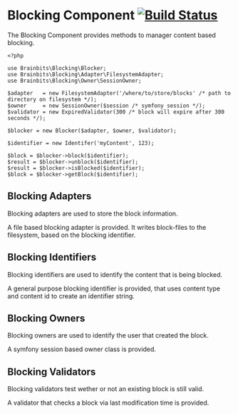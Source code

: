 Blocking Component [![Build Status](https://travis-ci.org/brainbits/blocking.png?branch=master)](https://travis-ci.org/brainbits/blocking)
==================
The Blocking Component provides methods to manager content based blocking.

    <?php

    use Brainbits\Blocking\Blocker;
    use Brainbits\Blocking\Adapter\FilesystemAdapter;
    use Brainbits\Blocking\Owner\SessionOwner;

    $adapter   = new FilesystemAdapter('/where/to/store/blocks' /* path to directory on filesystem */);
    $owner     = new SessionOwner($session /* symfony session */);
    $validator = new ExpiredValidator(300 /* block will expire after 300 seconds */);

    $blocker = new Blocker($adapter, $owner, $validator);

    $identifier = new Identifer('myContent', 123);

    $block = $blocker->block($identifier);
    $result = $blocker->unblock($identifier);
    $result = $blocker->isBlocked($identifier);
    $block = $blocker->getBlock($identifier);

Blocking Adapters
-----------------
Blocking adapters are used to store the block information.

A file based blocking adapter is provided.
It writes block-files to the filesystem, based on the blocking identifier.

Blocking Identifiers
--------------------
Blocking identifiers are used to identify the content that is being blocked.

A general purpose blocking identifier is provided, that uses content type and
content id to create an identifier string.

Blocking Owners
---------------
Blocking owners are used to identify the user that created the block.

A symfony session based owner class is provided.

Blocking Validators
-------------------
Blocking validators test wether or not an existing block is still valid.

A validator that checks a block via last modification time is provided.
